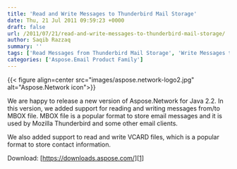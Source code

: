 ```yaml
---
title: 'Read and Write Messages to Thunderbird Mail Storage'
date: Thu, 21 Jul 2011 09:59:23 +0000
draft: false
url: /2011/07/21/read-and-write-messages-to-thunderbird-mail-storage/
author: Saqib Razzaq
summary: ''
tags: ['Read Messages from Thunderbird Mail Storage', 'Write Messages to Thunderbird Mail Storage', 'java', 'mbox', 'product release', 'thunderbird', 'vcard']
categories: ['Aspose.Email Product Family']
---
```




{{< figure align=center src="images/aspose.network-logo2.jpg" alt="Aspose.Network icon">}}


We are happy to release a new version of Aspose.Network for Java 2.2. In this version, we added support for reading and writing messages from/to MBOX file. MBOX file is a popular format to store email messages and it is used by Mozilla Thunderbird and some other email clients.

We also added support to read and write VCARD files, which is a popular format to store contact information.

Download: [https://downloads.aspose.com/][1]




[1]: https://downloads.aspose.com/




